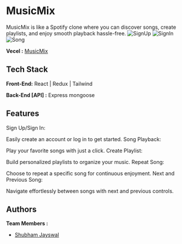 # MusicMix
MusicMix is like a Spotify clone where you can discover songs, create playlists, and enjoy smooth playback hassle-free.
 ![SignUp](https://github.com/shubham-masai/Musicmix/assets/130532573/fc37b01f-4e6d-4208-85fe-fe1df5a2b804)
![SignIn](https://github.com/shubham-masai/Musicmix/assets/130532573/6f302ae3-80f8-4dd6-b387-a4d035cd065e)
![Song](https://github.com/shubham-masai/Musicmix/assets/130532573/9cbbed17-799a-497b-a27e-0a19d947d338)


**Vecel :**  [MusicMix](https://musicmixlatest.vercel.app/)
## Tech Stack

**Front-End:** React | Redux | Tailwind

**Back-End [API] :** Express mongoose
## Features
 Sign Up/Sign In:

Easily create an account or log in to get started.
Song Playback:

Play your favorite songs with just a click.
Create Playlist:

Build personalized playlists to organize your music.
Repeat Song:

Choose to repeat a specific song for continuous enjoyment.
Next and Previous Song:

Navigate effortlessly between songs with next and previous controls.

## Authors
**Team Members :**

- [Shubham Jayswal](https://github.com/shubham-masai) 
